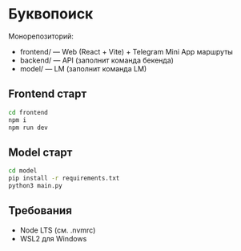 # Буквопоиск

Монорепозиторий:

- frontend/ — Web (React + Vite) + Telegram Mini App маршруты
- backend/ — API (заполнит команда бекенда)
- model/ — LM (заполнит команда LM)

## Frontend старт

```bash
cd frontend
npm i
npm run dev
```

## Model старт
```bash
cd model
pip install -r requirements.txt
python3 main.py
```

## Требования

- Node LTS (см. .nvmrc)
- WSL2 для Windows
